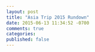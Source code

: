 ```yaml
---
layout: post
title: "Asia Trip 2015 Rundown"
date: 2015-06-13 11:34:52 -0700
comments: true
categories: 
published: false
---
```


